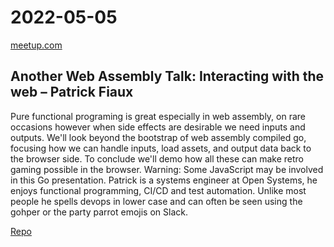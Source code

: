 # 2022-05-05

[meetup.com](https://www.meetup.com/de-DE/berner-go-meetup/events/284882236/)

## Another Web Assembly Talk: Interacting with the web – Patrick Fiaux

Pure functional programing is great especially in web assembly, on rare occasions however when side effects are desirable we need inputs and outputs. We'll look beyond the bootstrap of web assembly compiled go, focusing how we can handle inputs, load assets, and output data back to the browser side. To conclude we'll demo how all these can make retro gaming possible in the browser.
Warning: Some JavaScript may be involved in this Go presentation.
Patrick is a systems engineer at Open Systems, he enjoys functional programming, CI/CD and test automation. Unlike most people he spells devops in lower case and can often be seen using the gohper or the party parrot emojis on Slack.

[Repo](https://github.com/neophob/ganother-world)
